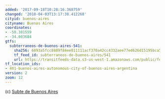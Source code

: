 ```yaml
---
added: '2017-09-18T10:28:16.368759'
changed: '2018-04-03T13:17:38.412268'
cityid: buenos-aires
cityname: Buenos Aires
coordinates:
- -58.381559
- -34.603684
gtfs:
  subterraneos-de-buenos-aires-541:
    sha256: 6893a5fcc8809f84ee011111acf370a42cc4332aee77ed626d15195bca557525
    tf_feed_id: subterraneos-de-buenos-aires/541
    url: https://transitfeeds-data.s3-us-west-1.amazonaws.com/public/feeds/subterraneos-de-buenos-aires/541/20160502/gtfs.zip
tf_location_ids:
- 401-buenos-aires-autonomous-city-of-buenos-aires-argentina
version: 2
zoom: 12
---
```


(c) [Subte de Buenos Aires](http://www.buenosaires.gob.ar/subte)